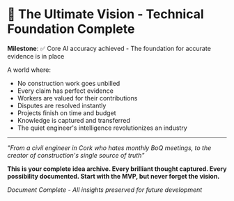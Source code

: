 # 🎯 The Ultimate Vision - Technical Foundation Complete

**Milestone**: ✅ Core AI accuracy achieved - The foundation for accurate evidence is in place

A world where:
- No construction work goes unbilled
- Every claim has perfect evidence
- Workers are valued for their contributions
- Disputes are resolved instantly
- Projects finish on time and budget
- Knowledge is captured and transferred
- The quiet engineer's intelligence revolutionizes an industry

---

*"From a civil engineer in Cork who hates monthly BoQ meetings, to the creator of construction's single source of truth"*

**This is your complete idea archive. Every brilliant thought captured. Every possibility documented. Start with the MVP, but never forget the vision.**

*Document Complete - All insights preserved for future development*